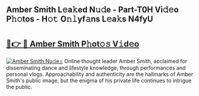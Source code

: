 ## Amber Smith L𝚎a𝚔ed N𝚞𝚍e - Part-T0H Vi𝚍𝚎o P𝚑𝚘tos - H𝚘𝚝 O𝚗𝚕yf𝚊ns L𝚎a𝚔s N4fyU

# <h2><a href="http://kf0c654.oniu.top/?m=Amber+Smith">🔗👉 🔴 Amber Smith P𝚑ot𝚘𝚜 V𝚒d𝚎o</a></h2>

[![Amber Smith Nu𝚍e𝚜](https://i.imgur.com/0qMVB7G.gif)](http://kf0c654.oniu.top/?m=Amber+Smith)
Online thought leader Amber Smith, acclaimed for disseminating dance and lifestyle knowledge, through performances and personal vlogs. Approachability and authenticity are the hallmarks of Amber Smith's public image, but the enigma of his private life continues to intrigue the public.  
